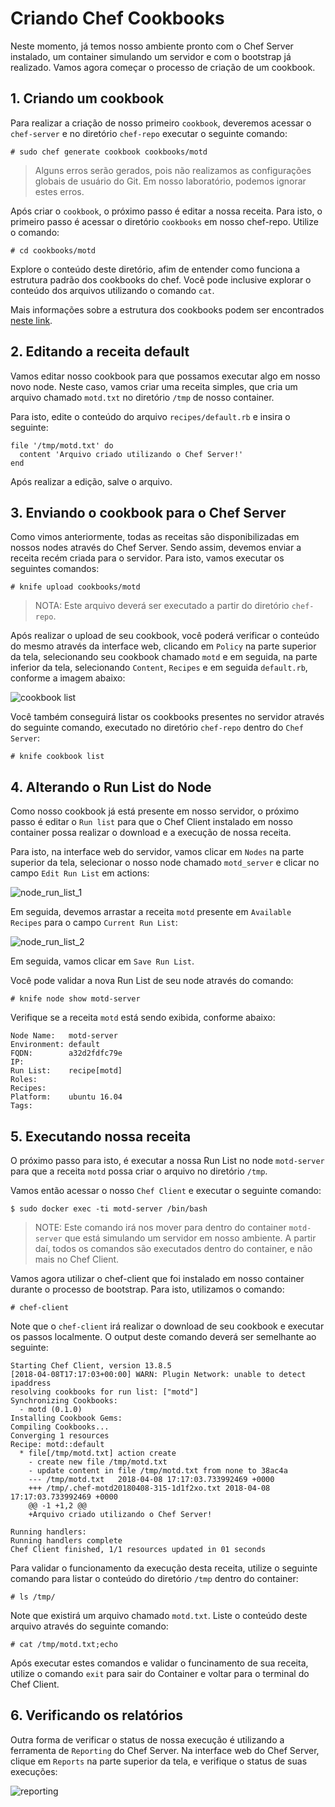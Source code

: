 # Criando Chef Cookbooks

Neste momento, já temos nosso ambiente pronto com o Chef Server instalado, um container simulando um servidor e com o bootstrap já realizado. Vamos agora começar o processo de criação de um cookbook.


## 1. Criando um cookbook

Para realizar a criação de nosso primeiro `cookbook`, deveremos acessar o `chef-server` e no diretório `chef-repo` executar o seguinte comando:

    # sudo chef generate cookbook cookbooks/motd

>Alguns erros serão gerados, pois não realizamos as configurações globais de usuário do Git. Em nosso laboratório, podemos ignorar estes erros.

Após criar o `cookbook`, o próximo passo é editar a nossa receita. Para isto, o primeiro passo é acessar o diretório `cookbooks` em nosso chef-repo. Utilize o comando:

    # cd cookbooks/motd

Explore o conteúdo deste diretório, afim de entender como funciona a estrutura padrão dos cookbooks do chef. Você pode inclusive explorar o conteúdo dos arquivos utilizando o comando `cat`.

Mais informações sobre a estrutura dos cookbooks podem ser encontrados [neste link](https://docs.chef.io/cookbooks.html).


## 2. Editando a receita default

Vamos editar nosso cookbook para que possamos executar algo em nosso novo node. Neste caso, vamos criar uma receita simples, que cria um arquivo chamado `motd.txt` no diretório `/tmp` de nosso container.

Para isto, edite o conteúdo do arquivo `recipes/default.rb` e insira o seguinte:

    file '/tmp/motd.txt' do
      content 'Arquivo criado utilizando o Chef Server!'
    end

Após realizar a edição, salve o arquivo.

## 3. Enviando o cookbook para o Chef Server

Como vimos anteriormente, todas as receitas são disponibilizadas em nossos nodes através do Chef Server. Sendo assim, devemos enviar a receita recém criada para o servidor. Para isto, vamos executar os seguintes comandos:

    # knife upload cookbooks/motd

> NOTA: Este arquivo deverá ser executado a partir do diretório `chef-repo`.

Após realizar o upload de seu cookbook, você poderá verificar o conteúdo do mesmo através da interface web, clicando em `Policy` na parte superior da tela, selecionando seu cookbook chamado `motd` e em seguida, na parte inferior da tela, selecionando `Content`, `Recipes` e em seguida `default.rb`, conforme a imagem abaixo:

![cookbook list](/09-CriandoCookbooks/images/cookbook_list.png)


Você também conseguirá listar os cookbooks presentes no servidor através do seguinte comando, executado no diretório `chef-repo` dentro do `Chef Server`:

    # knife cookbook list

## 4. Alterando o Run List do Node

Como nosso cookbook já está presente em nosso servidor, o próximo passo é editar o `Run list` para que o Chef Client instalado em nosso container possa realizar o download e a execução de nossa receita.

Para isto, na interface web do servidor, vamos clicar em `Nodes` na parte superior da tela, selecionar o nosso node chamado `motd_server` e clicar no campo `Edit Run List` em actions:

![node_run_list_1](/09-CriandoCookbooks/images/node_run_list_1.png)

Em seguida, devemos arrastar a receita `motd` presente em `Available Recipes` para o campo `Current Run List`:

![node_run_list_2](/09-CriandoCookbooks/images/node_run_list_2.png)

Em seguida, vamos clicar em `Save Run List`.

Você pode validar a nova Run List de seu node através do comando:

    # knife node show motd-server

Verifique se a receita `motd` está sendo exibida, conforme abaixo:

    Node Name:   motd-server
    Environment: default
    FQDN:        a32d2fdfc79e
    IP:          
    Run List:    recipe[motd]
    Roles:       
    Recipes:     
    Platform:    ubuntu 16.04
    Tags:        

## 5. Executando nossa receita

O próximo passo para isto, é executar a nossa Run List no node `motd-server` para que a receita `motd` possa criar o arquivo no diretório `/tmp`.

Vamos então acessar o nosso `Chef Client` e executar o seguinte comando:

    $ sudo docker exec -ti motd-server /bin/bash

> NOTE: Este comando irá nos mover para dentro do container `motd-server` que está simulando um servidor em nosso ambiente. A partir daí, todos os comandos são executados dentro do container, e não mais no Chef Client.

Vamos agora utilizar o chef-client que foi instalado em nosso container durante o processo de bootstrap. Para isto, utilizamos o comando:

    # chef-client

Note que o `chef-client` irá realizar o download de seu cookbook e executar os passos localmente. O output deste comando deverá ser semelhante ao seguinte:

    Starting Chef Client, version 13.8.5
    [2018-04-08T17:17:03+00:00] WARN: Plugin Network: unable to detect ipaddress
    resolving cookbooks for run list: ["motd"]
    Synchronizing Cookbooks:
      - motd (0.1.0)
    Installing Cookbook Gems:
    Compiling Cookbooks...
    Converging 1 resources
    Recipe: motd::default
      * file[/tmp/motd.txt] action create
        - create new file /tmp/motd.txt
        - update content in file /tmp/motd.txt from none to 38ac4a
        --- /tmp/motd.txt	2018-04-08 17:17:03.733992469 +0000
        +++ /tmp/.chef-motd20180408-315-1d1f2xo.txt	2018-04-08 17:17:03.733992469 +0000
        @@ -1 +1,2 @@
        +Arquivo criado utilizando o Chef Server!

    Running handlers:
    Running handlers complete
    Chef Client finished, 1/1 resources updated in 01 seconds

Para validar o funcionamento da execução desta receita, utilize o seguinte comando para listar o conteúdo do diretório `/tmp` dentro do container:

    # ls /tmp/

Note que existirá um arquivo chamado `motd.txt`. Liste o conteúdo deste arquivo através do seguinte comando:

    # cat /tmp/motd.txt;echo

Após executar estes comandos e validar o funcinamento de sua receita, utilize o comando `exit` para sair do Container e voltar para o terminal do Chef Client.

## 6. Verificando os relatórios

Outra forma de verificar o status de nossa execução é utilizando a ferramenta de `Reporting` do Chef Server. Na interface web do Chef Server, clique em `Reports` na parte superior da tela, e verifique o status de suas execuções:

![reporting](/09-CriandoCookbooks/images/reporting.png)
